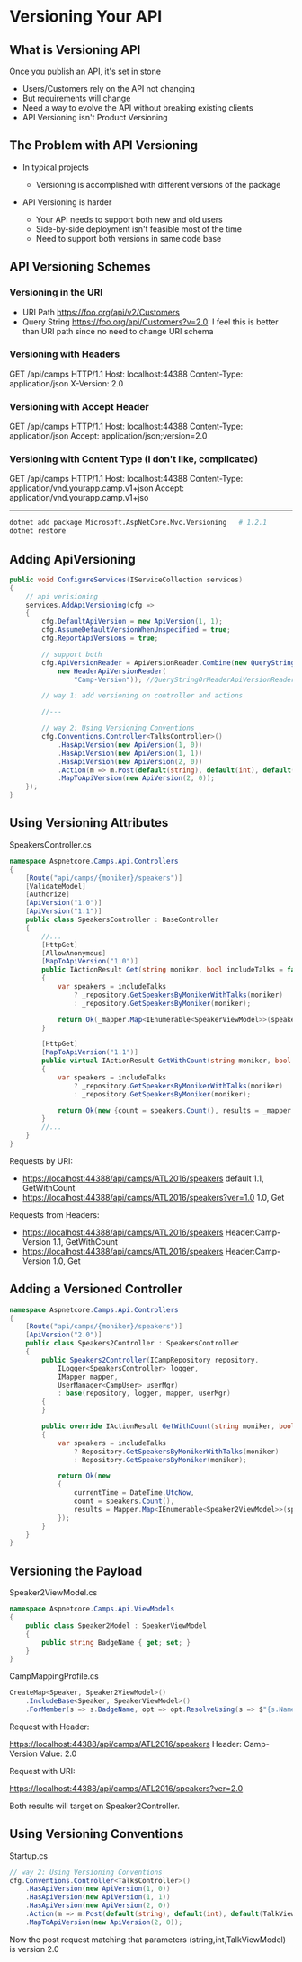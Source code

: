# Versioning Your API

## What is Versioning API

Once you publish an API, it's set in stone

- Users/Customers rely on the API not changing
- But requirements will change
- Need a way to evolve the API without breaking existing clients
- API Versioning isn't Product Versioning

## The Problem with API Versioning

- In typical projects
  - Versioning is accomplished with different versions of the package

- API Versioning is harder
  - Your API needs to support both new and old users
  - Side-by-side deployment isn't feasible most of the time
  - Need to support both versions in same code base

## API Versioning Schemes

### Versioning in the URI

- URI Path <https://foo.org/api/v2/Customers>
- Query String <https://foo.org/api/Customers?v=2.0>: I feel this is better than URI path since no need to change URI schema

### Versioning with Headers

GET /api/camps HTTP/1.1
Host: localhost:44388
Content-Type: application/json
X-Version: 2.0

### Versioning with Accept Header

GET /api/camps HTTP/1.1
Host: localhost:44388
Content-Type: application/json
Accept: application/json;version=2.0

### Versioning with Content Type (I don't like, complicated)

GET /api/camps HTTP/1.1
Host: localhost:44388
Content-Type: application/vnd.yourapp.camp.v1+json
Accept: application/vnd.yourapp.camp.v1+jso

---

```bash
dotnet add package Microsoft.AspNetCore.Mvc.Versioning   # 1.2.1
dotnet restore
```

## Adding ApiVersioning

```csharp
public void ConfigureServices(IServiceCollection services)
{
    // api verisioning
    services.AddApiVersioning(cfg =>
    {
        cfg.DefaultApiVersion = new ApiVersion(1, 1);
        cfg.AssumeDefaultVersionWhenUnspecified = true;
        cfg.ReportApiVersions = true;

        // support both
        cfg.ApiVersionReader = ApiVersionReader.Combine(new QueryStringApiVersionReader("ver"),
            new HeaderApiVersionReader(
                "Camp-Version")); //QueryStringOrHeaderApiVersionReader is removed(https://github.com/Microsoft/aspnet-api-versioning/releases)

        // way 1: add versioning on controller and actions

        //---

        // way 2: Using Versioning Conventions
        cfg.Conventions.Controller<TalksController>()
            .HasApiVersion(new ApiVersion(1, 0))
            .HasApiVersion(new ApiVersion(1, 1))
            .HasApiVersion(new ApiVersion(2, 0))
            .Action(m => m.Post(default(string), default(int), default(TalkViewModel)))
            .MapToApiVersion(new ApiVersion(2, 0));
    });
}
```

## Using Versioning Attributes

SpeakersController.cs

```csharp
namespace Aspnetcore.Camps.Api.Controllers
{
    [Route("api/camps/{moniker}/speakers")]
    [ValidateModel]
    [Authorize]
    [ApiVersion("1.0")]
    [ApiVersion("1.1")]
    public class SpeakersController : BaseController
    {
        //...
        [HttpGet]
        [AllowAnonymous]
        [MapToApiVersion("1.0")]
        public IActionResult Get(string moniker, bool includeTalks = false)
        {
            var speakers = includeTalks
                ? _repository.GetSpeakersByMonikerWithTalks(moniker)
                : _repository.GetSpeakersByMoniker(moniker);

            return Ok(_mapper.Map<IEnumerable<SpeakerViewModel>>(speakers));
        }

        [HttpGet]
        [MapToApiVersion("1.1")]
        public virtual IActionResult GetWithCount(string moniker, bool includeTalks = false)
        {
            var speakers = includeTalks
                ? _repository.GetSpeakersByMonikerWithTalks(moniker)
                : _repository.GetSpeakersByMoniker(moniker);

            return Ok(new {count = speakers.Count(), results = _mapper.Map<IEnumerable<SpeakerViewModel>>(speakers)});
        }
        //...
    }
}
```

Requests by URI:

- <https://localhost:44388/api/camps/ATL2016/speakers> default 1.1, GetWithCount
- <https://localhost:44388/api/camps/ATL2016/speakers?ver=1.0> 1.0, Get

Requests from Headers:

- <https://localhost:44388/api/camps/ATL2016/speakers> Header:Camp-Version 1.1, GetWithCount
- <https://localhost:44388/api/camps/ATL2016/speakers> Header:Camp-Version 1.0, Get

## Adding a Versioned Controller

```csharp
namespace Aspnetcore.Camps.Api.Controllers
{
    [Route("api/camps/{moniker}/speakers")]
    [ApiVersion("2.0")]
    public class Speakers2Controller : SpeakersController
    {
        public Speakers2Controller(ICampRepository repository,
            ILogger<SpeakersController> logger,
            IMapper mapper,
            UserManager<CampUser> userMgr)
            : base(repository, logger, mapper, userMgr)
        {
        }

        public override IActionResult GetWithCount(string moniker, bool includeTalks = false)
        {
            var speakers = includeTalks
                ? Repository.GetSpeakersByMonikerWithTalks(moniker)
                : Repository.GetSpeakersByMoniker(moniker);

            return Ok(new
            {
                currentTime = DateTime.UtcNow,
                count = speakers.Count(),
                results = Mapper.Map<IEnumerable<Speaker2ViewModel>>(speakers)
            });
        }
    }
}
```

## Versioning the Payload

Speaker2ViewModel.cs

```csharp
namespace Aspnetcore.Camps.Api.ViewModels
{
    public class Speaker2Model : SpeakerViewModel
    {
        public string BadgeName { get; set; }
    }
}
```

CampMappingProfile.cs

```csharp
CreateMap<Speaker, Speaker2ViewModel>()
    .IncludeBase<Speaker, SpeakerViewModel>()
    .ForMember(s => s.BadgeName, opt => opt.ResolveUsing(s => $"{s.Name} (@{s.TwitterName})"));
```

Request with Header:

<https://localhost:44388/api/camps/ATL2016/speakers>
Header: Camp-Version
Value: 2.0

Request with URI:

<https://localhost:44388/api/camps/ATL2016/speakers?ver=2.0>

Both results will target on Speaker2Controller.

## Using Versioning Conventions

Startup.cs

```csharp
// way 2: Using Versioning Conventions
cfg.Conventions.Controller<TalksController>()
    .HasApiVersion(new ApiVersion(1, 0))
    .HasApiVersion(new ApiVersion(1, 1))
    .HasApiVersion(new ApiVersion(2, 0))
    .Action(m => m.Post(default(string), default(int), default(TalkViewModel)))
    .MapToApiVersion(new ApiVersion(2, 0));
```

Now the post request matching that parameters (string,int,TalkViewModel) is version 2.0